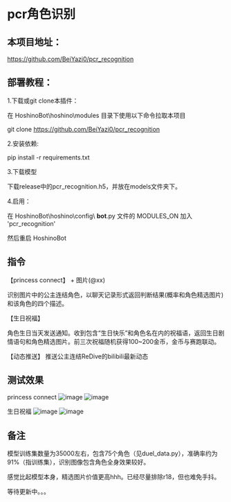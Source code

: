 # pcr角色识别


## 本项目地址：

https://github.com/BeiYazi0/pcr_recognition

## 部署教程：

1.下载或git clone本插件：

在 HoshinoBot\hoshino\modules 目录下使用以下命令拉取本项目

git clone https://github.com/BeiYazi0/pcr_recognition

2.安装依赖:

pip install -r requirements.txt

3.下载模型

下载release中的pcr_recognition.h5，并放在models文件夹下。

4.启用：

在 HoshinoBot\hoshino\config\ **bot**.py 文件的 MODULES_ON 加入 'pcr_recognition'

然后重启 HoshinoBot

## 指令

【princess connect】 + 图片(@xx)

识别图片中的公主连结角色，以聊天记录形式返回判断结果(概率和角色精选图片)和该角色的四个描述。

【生日祝福】 

角色生日当天发送通知。收到包含“生日快乐”和角色名在内的祝福语，返回生日剧情语句和角色精选图片。前三次祝福随机获得100~200金币，金币与赛跑联动。

【动态推送】 推送公主连结ReDive的bilibili最新动态

## 测试效果
princess connect
![image](https://github.com/BeiYazi0/pcr_recognition/blob/main/test/pcr_reco_1.jpg)
![image](https://github.com/BeiYazi0/pcr_recognition/blob/main/test/pcr_reco_2.jpg)

生日祝福
![image](https://github.com/BeiYazi0/pcr_recognition/blob/main/test/birth_note.jpg)
![image](https://github.com/BeiYazi0/pcr_recognition/blob/main/test/birth_celebrate.jpg)

## 备注

模型训练集数量为35000左右，包含75个角色（见duel_data.py），准确率约为91%（指训练集），识别图像包含角色全身效果较好。

感觉比起模型本身，精选图片价值更高hhh。已经尽量排除r18，但也难免手抖。

等待更新中。。。
